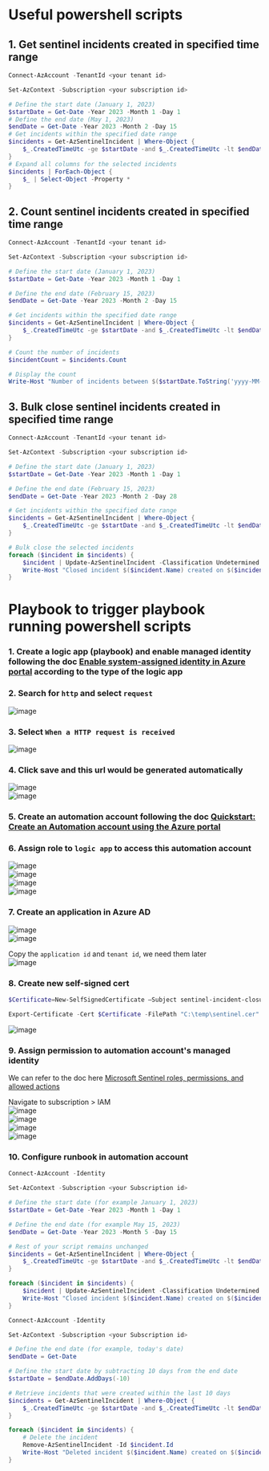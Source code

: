 # Useful powershell scripts

## 1. Get sentinel incidents created in specified time range
```powershell
Connect-AzAccount -TenantId <your tenant id>

Set-AzContext -Subscription <your subscription id>

# Define the start date (January 1, 2023)
$startDate = Get-Date -Year 2023 -Month 1 -Day 1
# Define the end date (May 1, 2023)
$endDate = Get-Date -Year 2023 -Month 2 -Day 15
# Get incidents within the specified date range
$incidents = Get-AzSentinelIncident | Where-Object {
    $_.CreatedTimeUtc -ge $startDate -and $_.CreatedTimeUtc -lt $endDate
}
# Expand all columns for the selected incidents
$incidents | ForEach-Object {
    $_ | Select-Object -Property *
}
```

## 2. Count sentinel incidents created in specified time range
```powershell
Connect-AzAccount -TenantId <your tenant id>

Set-AzContext -Subscription <your subscription id>

# Define the start date (January 1, 2023)
$startDate = Get-Date -Year 2023 -Month 1 -Day 1

# Define the end date (February 15, 2023)
$endDate = Get-Date -Year 2023 -Month 2 -Day 15

# Get incidents within the specified date range
$incidents = Get-AzSentinelIncident | Where-Object {
    $_.CreatedTimeUtc -ge $startDate -and $_.CreatedTimeUtc -lt $endDate
}

# Count the number of incidents
$incidentCount = $incidents.Count

# Display the count
Write-Host "Number of incidents between $($startDate.ToString('yyyy-MM-dd')) and $($endDate.ToString('yyyy-MM-dd')): $incidentCount"
```

## 3. Bulk close sentinel incidents created in specified time range
```powershell
Connect-AzAccount -TenantId <your tenant id>

Set-AzContext -Subscription <your subscription id>

# Define the start date (January 1, 2023)
$startDate = Get-Date -Year 2023 -Month 1 -Day 1

# Define the end date (February 15, 2023)
$endDate = Get-Date -Year 2023 -Month 2 -Day 28

# Get incidents within the specified date range
$incidents = Get-AzSentinelIncident | Where-Object {
    $_.CreatedTimeUtc -ge $startDate -and $_.CreatedTimeUtc -lt $endDate
}

# Bulk close the selected incidents
foreach ($incident in $incidents) {
    $incident | Update-AzSentinelIncident -Classification Undetermined -Status Closed -Severity 'Informational' -Title "Closed by Script"
    Write-Host "Closed incident $($incident.Name) created on $($incident.CreatedTimeUtc)"
}
```

# Playbook to trigger playbook running powershell scripts
### 1. Create a logic app (playbook) and enable managed identity following the doc [Enable system-assigned identity in Azure portal](https://learn.microsoft.com/en-us/azure/logic-apps/create-managed-service-identity?tabs=consumption#enable-system-assigned-identity-in-azure-portal) according to the type of the logic app

### 2. Search for `http` and select `request`
![image](https://github.com/guguji666666/GJS-Sentinel-Tips/assets/96930989/1d3e279c-793e-486d-a11b-6312ad44cf58) 

### 3. Select `When a HTTP request is received`
![image](https://github.com/guguji666666/GJS-Sentinel-Tips/assets/96930989/dac93013-67a8-4cbb-84b8-8538f96a12ea)

### 4. Click save and this url would be generated automatically
![image](https://github.com/guguji666666/GJS-Sentinel-Tips/assets/96930989/59d71480-0f7b-4eab-a025-a488b481c541) <br>
![image](https://github.com/guguji666666/GJS-Sentinel-Tips/assets/96930989/e095cbb0-ad1c-40f2-a87b-2e68c8f4fbeb) <br>

### 5. Create an automation account following the doc [Quickstart: Create an Automation account using the Azure portal](https://learn.microsoft.com/en-us/azure/automation/quickstarts/create-azure-automation-account-portal)

### 6. Assign role to `logic app` to access this automation account
![image](https://github.com/guguji666666/GJS-Sentinel-Tips/assets/96930989/5a926cff-0613-4fe8-86a3-755fb04c543b) <br>
![image](https://github.com/guguji666666/GJS-Sentinel-Tips/assets/96930989/4067c5e8-4b19-41e5-8354-5ef1c74c0437) <br>
![image](https://github.com/guguji666666/GJS-Sentinel-Tips/assets/96930989/c176caad-96fb-4ca1-b3e0-16cd0e07c858) <br>
![image](https://github.com/guguji666666/GJS-Sentinel-Tips/assets/96930989/bd34734c-c028-4b71-9825-96b143bd5bf7) <br>

### 7. Create an application in Azure AD
![image](https://github.com/guguji666666/GJS-Sentinel-Tips/assets/96930989/e7a6c2de-f486-42a7-aea0-fefbedbe76e8) <br>
![image](https://github.com/guguji666666/GJS-Sentinel-Tips/assets/96930989/0eee826c-39f0-447d-9574-44c9497e468d) <br>

Copy the `application id` and `tenant id`, we need them later <br>
![image](https://github.com/guguji666666/GJS-Sentinel-Tips/assets/96930989/404e0248-b311-4fb0-85c9-926d4a99d631)

### 8. Create new self-signed cert
```powershell
$Certificate=New-SelfSignedCertificate –Subject sentinel-incident-closure.com
```
```powershell
Export-Certificate -Cert $Certificate -FilePath "C:\temp\sentinel.cer" 
```
![image](https://github.com/guguji666666/GJS-Sentinel-Tips/assets/96930989/23053ea9-3e88-4a57-87ae-cba37717b0d9)

### 9. Assign permission to automation account's managed identity
We can refer to the doc here [Microsoft Sentinel roles, permissions, and allowed actions](https://learn.microsoft.com/en-us/azure/sentinel/roles#microsoft-sentinel-roles-permissions-and-allowed-actions)

Navigate to subscription > IAM <br>
![image](https://github.com/guguji666666/GJS-Sentinel-Tips/assets/96930989/331b1746-4f01-464c-a0c1-bf287517f159) <br>
![image](https://github.com/guguji666666/GJS-Sentinel-Tips/assets/96930989/4c041545-9ddd-427b-9e39-f9b404261574) <br>
![image](https://github.com/guguji666666/GJS-Sentinel-Tips/assets/96930989/3039e92a-260e-4e5a-a90d-13294e779ffd) <br>
![image](https://github.com/guguji666666/GJS-Sentinel-Tips/assets/96930989/773c1b37-2eee-4884-af08-c700333141bf) <br>


### 10. Configure runbook in automation account
```powershell
Connect-AzAccount -Identity 

Set-AzContext -Subscription <your Subscription id>

# Define the start date (for example January 1, 2023)
$startDate = Get-Date -Year 2023 -Month 1 -Day 1

# Define the end date (for example May 15, 2023)
$endDate = Get-Date -Year 2023 -Month 5 -Day 15

# Rest of your script remains unchanged
$incidents = Get-AzSentinelIncident | Where-Object {
    $_.CreatedTimeUtc -ge $startDate -and $_.CreatedTimeUtc -lt $endDate
}

foreach ($incident in $incidents) {
    $incident | Update-AzSentinelIncident -Classification Undetermined -Status Closed -Severity 'Informational' -Title "Closed by Script"
    Write-Host "Closed incident $($incident.Name) created on $($incident.CreatedTimeUtc)"
}
```

```powershell
Connect-AzAccount -Identity 

Set-AzContext -Subscription <your Subscription id>

# Define the end date (for example, today's date)
$endDate = Get-Date

# Define the start date by subtracting 10 days from the end date
$startDate = $endDate.AddDays(-10)

# Retrieve incidents that were created within the last 10 days
$incidents = Get-AzSentinelIncident | Where-Object {
    $_.CreatedTimeUtc -ge $startDate -and $_.CreatedTimeUtc -lt $endDate
}

foreach ($incident in $incidents) {
    # Delete the incident
    Remove-AzSentinelIncident -Id $incident.Id
    Write-Host "Deleted incident $($incident.Name) created on $($incident.CreatedTimeUtc)"
}
```
